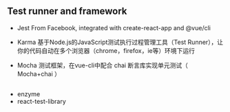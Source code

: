 
## Test runner and framework
- Jest
From Facebook, integrated with create-react-app and @vue/cli

- Karma 基于Node.js的JavaScript测试执行过程管理工具（Test Runner），让你的代码自动在多个浏览器（chrome，firefox，ie等）环境下运行

- Mocha 测试框架，在vue-cli中配合 chai 断言库实现单元测试（ Mocha+chai ）


##
- enzyme
- react-test-library

